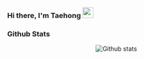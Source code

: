 ### Hi there, I'm Taehong <img src="https://media.giphy.com/media/hvRJCLFzcasrR4ia7z/giphy.gif" width="25px">


<!--
**bluemiv/bluemiv** is a ✨ _special_ ✨ repository because its `README.md` (this file) appears on your GitHub profile.

Here are some ideas to get you started:

- 🔭 I’m currently working on ...
- 🌱 I’m currently learning ...
- 👯 I’m looking to collaborate on ...
- 🤔 I’m looking for help with ...
- 💬 Ask me about ...
- 📫 How to reach me: ...
- 😄 Pronouns: ...
- ⚡ Fun fact: ...
-->

### Github Stats

<p align="center">
  <img src="https://github-readme-stats.vercel.app/api?username=bluemiv&show_icons=true&theme=gradient" alt="Github stats" />
</p>
